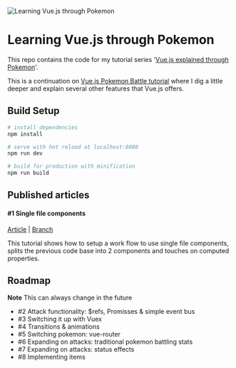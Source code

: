 ![Learning Vue.js through Pokemon](https://cdn-images-1.medium.com/max/2000/1*zUXn3MdnINFkEmqe92Nfcw.png)
# Learning Vue.js through Pokemon

This repo contains the code for my tutorial series '[Vue.js explained through Pokemon](https://medium.com/@maximkerstens/vue-js-explained-through-pokemon-ac49516ba5d3#.tp1jszxgb)'.

This is a continuation on [Vue.js Pokemon Battle tutorial](https://medium.com/coding-artist/vue-js-pokemon-battle-tutorial-380cd72eb681#.thudhql24) where I dig a little deeper and explain several other features that Vue.js offers.

## Build Setup

``` bash
# install dependencies
npm install

# serve with hot reload at localhost:8080
npm run dev

# build for production with minification
npm run build
```

## Published articles

#### #1 Single file components
[Article](https://medium.com/@maximkerstens/vue-js-explained-through-pokemon-ac49516ba5d3#.tp1jszxgb) | [Branch](https://github.com/happyDemon/learning-vue-through-pokemon/tree/chapter-1)

This tutorial shows how to setup a work flow to use single file components,
splits the previous code base into 2 components and touches on computed properties.

## Roadmap
**Note** This can always change in the future

 - #2 Attack functionality: $refs, Promisses & simple event bus
 - #3 Switching it up with Vuex
 - #4 Transitions & animations
 - #5 Switching pokemon: vue-router
 - #6 Expanding on attacks: traditional pokemon battling stats
 - #7 Expanding on attacks: status effects
 - #8 Implementing items
